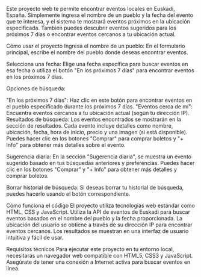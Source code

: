 Este proyecto web te permite encontrar eventos locales en Euskadi, España. Simplemente ingresa el nombre de un pueblo y la fecha del evento que te interesa, y el sistema te mostrará eventos próximos en la ubicación especificada. También puedes descubrir eventos sugeridos para los próximos 7 días o encontrar eventos cercanos a tu ubicación actual.

Cómo usar el proyecto
Ingresa el nombre de un pueblo: En el formulario principal, escribe el nombre del pueblo donde deseas encontrar eventos.

Selecciona una fecha: Elige una fecha específica para buscar eventos en esa fecha o utiliza el botón "En los próximos 7 días" para encontrar eventos en los próximos 7 días.

Opciones de búsqueda:

"En los próximos 7 días": Haz clic en este botón para encontrar eventos en el pueblo especificado durante los próximos 7 días.
"Eventos cerca de mí": Encuentra eventos cercanos a tu ubicación actual (según tu dirección IP).
Resultados de búsqueda: Los eventos encontrados se mostrarán en la sección de resultados. Cada evento incluye detalles como nombre, ubicación, fecha, hora de inicio, precio y una imagen (si está disponible). Puedes hacer clic en los botones "Comprar" para comprar boletos y "+ Info" para obtener más detalles sobre el evento.

Sugerencia diaria: En la sección "Sugerencia diaria", se muestra un evento sugerido basado en tus búsquedas anteriores y preferencias. Puedes hacer clic en los botones "Comprar" y "+ Info" para obtener más detalles y comprar boletos.

Borrar historial de búsqueda: Si deseas borrar tu historial de búsqueda, puedes hacerlo usando el botón correspondiente.

Cómo funciona el código
El proyecto utiliza tecnologías web estándar como HTML, CSS y JavaScript. Utiliza la API de eventos de Euskadi para buscar eventos basados en el nombre del pueblo y la fecha proporcionada. La ubicación del usuario se obtiene a través de su dirección IP para encontrar eventos cercanos. Los resultados se muestran en una interfaz de usuario intuitiva y fácil de usar.

Requisitos técnicos
Para ejecutar este proyecto en tu entorno local, necesitarás un navegador web compatible con HTML5, CSS3 y JavaScript. Asegúrate de tener una conexión a Internet activa para buscar eventos en línea.

